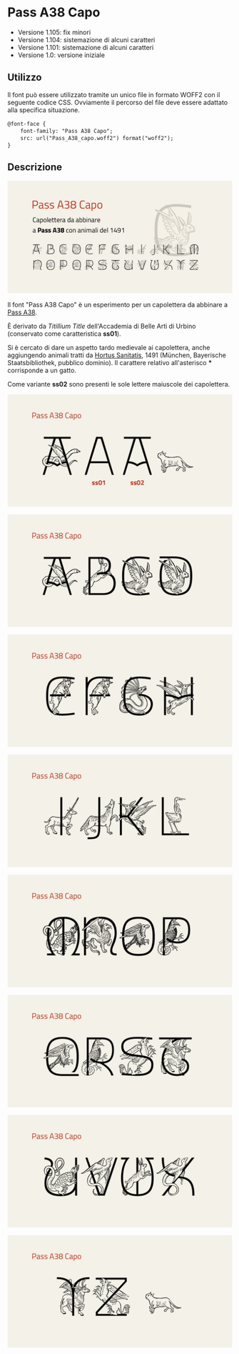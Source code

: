 # Pass A38 Capo
* Versione 1.105: fix minori
* Versione 1.104: sistemazione di alcuni caratteri
* Versione 1.101: sistemazione di alcuni caratteri
* Versione 1.0: versione iniziale

## Utilizzo
Il font può essere utilizzato tramite un unico file in formato WOFF2 con il seguente codice CSS. Ovviamente il percorso del file deve essere adattato alla specifica situazione.

    @font-face {
        font-family: "Pass A38 Capo";
        src: url("Pass_A38_capo.woff2") format("woff2");
    }

## Descrizione

![image](images/Pass_A38_capo_1.jpg)

Il font "Pass A38 Capo" è un esperimento per un capolettera da abbinare a [Pass A38](https://github.com/m-casanova/Pass-A38).

È derivato da _Titillium Title_ dell'Accademia di Belle Arti di Urbino (conservato come caratteristica __ss01__).

Si è cercato di dare un aspetto tardo medievale ai capolettera, anche aggiungendo animali tratti da [Hortus Sanitatis](https://www.digitale-sammlungen.de/de/view/bsb00027846), 1491 (München, Bayerische Staatsbibliothek, pubblico dominio).
Il carattere relativo all'asterisco __*__ corrisponde a un gatto.

Come variante __ss02__ sono presenti le sole lettere maiuscole dei capolettera.

![image](images/Pass_A38_capo_9.jpg)

![image](images/Pass_A38_capo_2.jpg)

![image](images/Pass_A38_capo_3.jpg)

![image](images/Pass_A38_capo_4.jpg)

![image](images/Pass_A38_capo_5.jpg)

![image](images/Pass_A38_capo_6.jpg)

![image](images/Pass_A38_capo_7.jpg)

![image](images/Pass_A38_capo_8.jpg)
